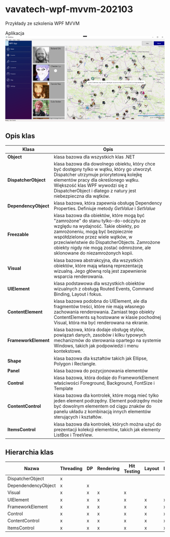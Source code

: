 # vavatech-wpf-mvvm-202103
Przykłady ze szkolenia WPF MVVM


Aplikacja
![alt text](https://github.com/sulmar/vavatech-wpf-mvvm-202103/blob/master/src/Vavatech.Shop/Vavatech.Shop.WpfClient/Assets/screenshot.png "Logo Title Text 1")

## Opis klas

| Klasa  | Opis  |
|---|---|
| **Object**  | klasa bazowa dla wszystkich klas .NET  |
| **DispatcherObject**  |  klasa bazowa dla dowolnego obiektu, który chce być dostępny tylko w wątku, który go utworzył. Dispatcher utrzymuje priorytetową kolejkę elementów pracy dla określonego wątku. Większość klas WPF wywodzi się z DispatcherObject i dlatego z natury jest niebezpieczna dla wątków. |
| **DependencyObject**  | klasa bazowa, która zapewnia obsługę Dependency Properties. Definiuje metody _GetValue_ i _SetValue_  |
| **Freezable**   | klasa bazowa dla obiektów, które mogą być "zamrożone" do stanu tylko-do-odczytu ze względu na wydajność. Takie obiekty, po zamrożoneniu, mogą być bezpiecznie współdzielone przez wiele wątków, w przeciwieństwie do DispatcherObjects. Zamrożone obiekty nigdy nie mogą zostać odmrożone, ale sklonowane do niezamrożonych kopii.  |
| **Visual**  | klasa bazowa abstrakcyjna, dla wszystkich obiektów, które mają własną reprezentację wizualną. Jego główną rolą jest zapewnienie wsparcia renderowania.  |
| **UIElement**  | klasa podstawowa dla wszystkich obiektów wizualnych z obsługą Routed Events, Command Binding, Layout i fokus.  |
| **ContentElement**  | klasa bazowa podobna do UIElement, ale dla fragmentów treści, które nie mają własnego zachowania renderowania. Zamiast tego obiekty ContentElements są hostowane w klasie pochodnej Visual, która ma być renderowana na ekranie. |
| **FrameworkElement**  | klasa bazowa, która dodaje obsługę stylów, powiązań danych, zasobów i kilku typowych mechanizmów do sterowania opartego na systemie Windows, takich jak podpowiedzi i menu kontekstowe.  |
| **Shape**  | klasa bazowa dla kształtów takich jak Ellipse, Polygon i Rectangle.  |
| **Panel**  | klasa bazowa do pozycjonowania elementów   |
| **Control**  | klasa bazowa, która dodaje do FrameworkElement właściwości Foreground, Background, FontSize i Template  |
| **ContentControl**  | klasa bazowa dla kontrolek, które mogą mieć tylko jeden element podrzędny. Element podrzędny może być dowolnym elementem od ciągu znaków do panelu układu z kombinacją innych elementów sterujących i kształtów.  |
| **ItemsControl**  | klasa bazowa dla kontrolek, których można użyć do prezentacji kolekcji elementów, takich jak elementy ListBox i TreeView.  |




## Hierarchia klas


| Nazwa                | Threading | DP | Rendering | Hit Testing | Layout | Input | Focus | Events | Styles | Data Binding | Resources | Animation | Template |
| -------------------- | ----------|----|---------- | ----------- | ------ | ----- | ----- | ------ | ------ | ------------ |  -------- | -------- | -------- | 
| DispatcherObject     | x |   |
| DependendencyObject  | x | x | 
| Visual               | x | x | x | x |
| UIElement            | x | x | x | x | x | x | x | x | 
| FrameworkElement     | x | x | x | x | x | x | x | x | x | x | x | x | 
| Control     | x | x | x | x | x | x | x | x | x | x | x | x | x |
| ContentControl     | x | x | x | x | x | x | x | x | x | x | x | x | x |
| ItemsControl     | x | x | x | x | x | x | x | x | x | x | x | x | x |
